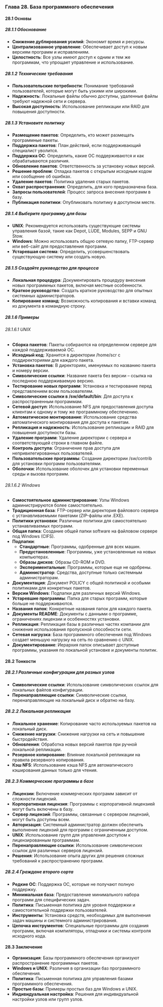 ### Глава 28. База программного обеспечения

#### 28.1 Основы

##### 28.1.1 Обоснование
- **Снижение дублирования усилий**: Экономит время и ресурсы.
- **Централизованное управление**: Обеспечивает доступ к новым версиям программ и исправлениям.
- **Целостность**: Все узлы имеют доступ к одним и тем же программам, что упрощает управление и использование.

##### 28.1.2 Технические требования
- **Пользовательские потребности**: Понимание требований пользователей, которые могут быть узкими или широкими.
- **Надежность**: Локальные файлы обычно доступны, удаленные файлы требуют надежной сети и сервера.
- **Высокая доступность**: Использование репликации или RAID для повышения доступности.

##### 28.1.3 Установите политику
- **Размещение пакетов**: Определить, кто может размещать программные пакеты.
- **Поддержка пакетов**: План действий, если поддерживающий специалист уволится.
- **Поддержка ОС**: Определить, какие ОС поддерживаются и как обрабатываются различия.
- **Обновление пакетов**: Ответственность за установку новых версий.
- **Решение проблем**: Отладка пакетов с открытым исходным кодом или сообщение об ошибках.
- **Удаление пакетов**: Политика удаления старых пакетов.
- **Охват распространения**: Определить, для кого предназначена база.
- **Запросы пользователей**: Процесс запроса внесения программ в базу.
- **Публикация политики**: Опубликовать политику в доступном месте.

##### 28.1.4 Выберите программу для базы
- **UNIX**: Рекомендуется использовать существующие системы управления базой, такие как Depot, LUDE, Modules, SEPP и GNU Stow.
- **Windows**: Можно использовать общую сетевую папку, FTP-сервер или веб-сайт для предоставления программ.
- **Устаревшая система**: Определить, усовершенствовать существующую систему или создать новую.

##### 28.1.5 Создайте руководство для процесса
- **Локальная процедура**: Документировать процедуру внесения новых программных пакетов, включая местные особенности.
- **Краткое руководство**: Создать краткое руководство для опытных системных администраторов.
- **Копирование команд**: Возможность копирования и вставки команд из документа в командную строку.

##### 28.1.6 Примеры

###### 28.1.6.1 UNIX
- **Сборка пакетов**: Пакеты собираются на определенном сервере для каждой поддерживаемой ОС.
- **Исходный код**: Хранится в директории /home/scr с поддиректориями для каждого пакета.
- **Установка пакетов**: В директориях, именуемых по названию пакета и номеру версии.
- **Символические ссылки**: Название пакета без версии – ссылка на последнюю поддерживаемую версию.
- **Тестирование новых программ**: Установка и тестирование перед представлением всем пользователям.
- **Символические ссылки в /sw/default/bin**: Для доступа к распространенным программам.
- **Сетевой доступ**: Использование NFS для предоставления доступа клиентам к одному и тому же программному обеспечению.
- **Автоматическое монтирование**: Использование средства автоматического монтирования для доступа к пакетам.
- **Репликация и надежность**: Использование репликации и RAID для повышения доступности базы.
- **Удаление программ**: Удаление директории с сервера и соответствующей строки в главном файле.
- **Контроль доступа**: Ограничение прав доступа для непривилегированных пользователей.
- **Пользовательские программы**: Создание директории /sw/contrib для установки программ пользователями.
- **Оболочки**: Использование оболочек для установки переменных среды и вызова программ.

###### 28.1.6.2 Windows
- **Самостоятельное администрирование**: Узлы Windows администрируются более самостоятельно.
- **Традиционная база**: FTP-сервер или директория файлового сервера с устанавливаемыми пакетами (ZIP-файлы или .EXE).
- **Политики установки**: Различные политики для самостоятельно устанавливаемых программ.
- **Общая папка**: Создание общей папки software на файловом сервере под Windows (CIFS).
- **Подпапки**:
  - **Стандартные**: Программы, одобренные для всех машин.
  - **Предустановленные**: Программы, уже установленные на новых компьютерах.
  - **Образы дисков**: Образы CD-ROM и DVD.
  - **Экспериментальные**: Программы, которые еще не одобрены.
  - **Администратор**: Средства, доступные только системным администраторам.
- **Документация**: Документ POLICY с общей политикой и особыми политиками для конкретных пакетов.
- **Версии Windows**: Подпапки для различных версий Windows.
- **Устаревшие программы**: Папка для старых программ, которые больше не поддерживаются.
- **Названия папок**: Конкретные названия папок для каждого пакета.
- **Документы README**: Документы с данными о программе, ограничениях лицензии и особенностях установки.
- **Репликация**: Репликация базы в различных частях компании для снижения использования пропускной способности сети.
- **Сетевая нагрузка**: База программного обеспечения под Windows создает меньшую нагрузку на сеть по сравнению с UNIX.
- **Документирование**: Иерархия папок описывает доступные программы, указания по локальной установке и документы политик.

#### 28.2 Тонкости

##### 28.2.1 Различные конфигурации для разных узлов
- **Символические ссылки**: Использование символических ссылок для локальных файлов конфигурации.
- **Перенаправляющие ссылки**: Символические ссылки, перенаправляющие на локальный диск и обратно на базу.

##### 28.2.2 Локальная репликация
- **Локальное хранение**: Копирование часто используемых пакетов на локальный диск.
- **Снижение нагрузки**: Снижение нагрузки на сеть и повышение быстродействия.
- **Обновления**: Обработка новых версий пакетов при ручной локальной репликации.
- **Резервное копирование**: Влияние локальной репликации на правила резервного копирования.
- **Кэш NFS**: Использование кэша NFS для автоматического кэширования данных только для чтения.

##### 28.2.3 Коммерческие программы в базе
- **Лицензии**: Включение коммерческих программ зависит от сложности лицензий.
- **Корпоративная лицензия**: Программы с корпоративной лицензией могут быть включены в базу.
- **Сервер лицензий**: Программы, связанные с сервером лицензий, могут быть доступны всем.
- **Авторизация**: Системный администратор должен обеспечить выполнение лицензий для программ с ограниченным доступом.
- **UNIX**: Использование групп для управления доступом к лицензированным программам.
- **Перенаправляющие ссылки**: Использование символических ссылок для различных серверов лицензий.
- **Решения**: Использование опыта других для решения сложных требований к распространению программ.

##### 28.2.4 Граждане второго сорта
- **Редкие ОС**: Поддержка ОС, которые не получают полную поддержку.
- **Минимальная база**: Предоставление минимального набора программ для специфических задач.
- **Политика**: Письменная политика для уровня поддержки и самостоятельной поддержки пользователей.
- **Инструменты**: Установка средств, необходимых для выполнения задач машины и системного администрирования.
- **Цепочка инструментов**: Специальные программы для создания программ, включая компиляторы, отладчики и системы контроля исходного кода.

#### 28.3 Заключение
- **Организация**: Базы программного обеспечения организуют распространение программных пакетов.
- **Windows и UNIX**: Различия в организации баз программного обеспечения.
- **Политика**: Письменная политика для управления базами программного обеспечения.
- **Простые базы**: Примеры простых баз для Windows и UNIX.
- **Индивидуальная настройка**: Решения для индивидуальной настройки узлов или групп узлов.

